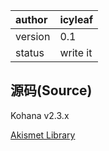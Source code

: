| author | icyleaf|
|:-------|:-------|
| version | 0.1    |
| status | write it |

## 源码(Source) ##

Kohana v2.3.x

[Akismet Library](http://code.google.com/p/kohana-fans-cn/source/browse/trunk/2.3.x/libraries/Akismet.php)